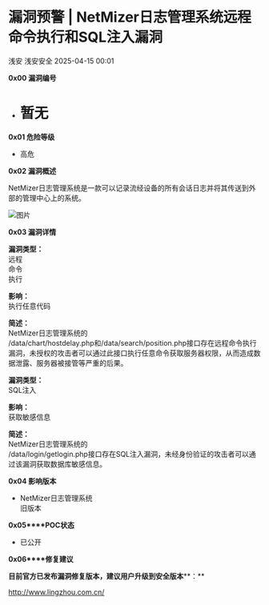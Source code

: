 #  漏洞预警 | NetMizer日志管理系统远程命令执行和SQL注入漏洞   
浅安  浅安安全   2025-04-15 00:01  
  
**0x00 漏洞编号**  
- # 暂无  
  
**0x01 危险等级**  
- 高危  
  
**0x02 漏洞概述**  
  
NetMizer日志管理系统是一款可以记录流经设备的所有会话日志并将其传送到外部的管理中心上的系统。  
  
![图片](https://mmbiz.qpic.cn/sz_mmbiz_png/7stTqD182SUgFcdTclLpaibaNFbexjyNfok47S50jQeiaXgwQhyHdFNLgRrI4w7iau9icVfth12be0ze1PjDzgXJlQ/640?wx_fmt=png&from=appmsg&tp=webp&wxfrom=5&wx_lazy=1&wx_co=1 "")  
  
**0x03 漏洞详情**  
  
**漏洞类型：**  
远程  
命令  
执行  
  
**影响：**  
执行任意代码  
  
**简述：**  
NetMizer日志管理系统的  
/data/chart/hostdelay.php和/data/search/position.php接口存在远程命令执行漏洞，未授权的攻击者可以通过此接口执行任意命令获取服务器权限，从而造成数据泄露、服务器被接管等严重的后果。  
  
**漏洞类型：**  
SQL注入  
  
**影响：**  
获取敏感信息  
  
**简述：**  
NetMizer日志管理系统的  
/data/login/getlogin.php接口存在SQL注入漏洞，未经身份验证的攻击者可以通过该漏洞获取数据库敏感信息。  
  
**0x04 影响版本**  
- NetMizer日志管理系统  
旧版本  
  
**0x05****POC状态**  
- 已公开  
  
**0x06****修复建议**  
  
**目前官方已发布漏洞修复版本，建议用户升级到安全版本****：**  
  
http://www.lingzhou.com.cn/  
  
  
  
